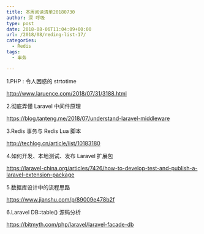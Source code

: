 ```yaml
---
title: 本周阅读清单20180730
author: 深 呼吸
type: post
date: 2018-08-06T11:04:09+00:00
url: /2018/08/reding-list-17/
categories:
  - Redis
tags:
  - 事务

---
```

1.PHP : 令人困惑的 strtotime
  
<a href="http://www.laruence.com/2018/07/31/3188.html" target="_blank" rel="noopener nofollow">http://www.laruence.com/2018/07/31/3188.html</a>

2.彻底弄懂 Laravel 中间件原理
  
<a href="https://blog.tanteng.me/2018/07/understand-laravel-middleware" target="_blank" rel="noopener">https://blog.tanteng.me/2018/07/understand-laravel-middleware</a>

3.Redis 事务与 Redis Lua 脚本
  
<a href="http://techlog.cn/article/list/10183180" target="_blank" rel="noopener nofollow">http://techlog.cn/article/list/10183180</a>

4.如何开发、本地测试、发布 Laravel 扩展包
  
<a href="https://laravel-china.org/articles/7426/how-to-develop-test-and-publish-a-laravel-extension-package" target="_blank" rel="noopener nofollow">https://laravel-china.org/articles/7426/how-to-develop-test-and-publish-a-laravel-extension-package</a>
<!--more-->
5.数据库设计中的流程思路
  
<a href="https://www.jianshu.com/p/89009e478b2f" target="_blank" rel="noopener nofollow">https://www.jianshu.com/p/89009e478b2f</a>

6.Laravel DB::table() 源码分析
  
<a href="https://bitmyth.com/php/laravel/laravel-facade-db" target="_blank" rel="noopener nofollow">https://bitmyth.com/php/laravel/laravel-facade-db</a>